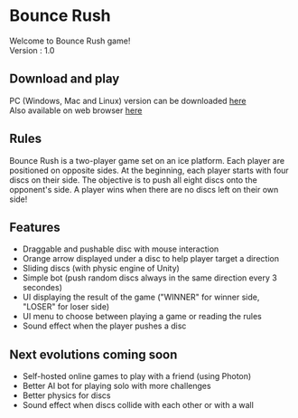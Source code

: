 # Bounce Rush
Welcome to Bounce Rush game!\
Version : 1.0

## Download and play
PC (Windows, Mac and Linux) version can be downloaded [here](https://github.com/eliiks/BounceRush/releases/tag/v1.0)\
Also available on web browser [here](https://eliiks.github.io/BounceRush/)

## Rules
Bounce Rush is a two-player game set on an ice platform.
Each player are positioned on opposite sides.
At the beginning, each player starts with four discs on their side.
The objective is to push all eight discs onto the opponent's side.
A player wins when there are no discs left on their own side!

## Features
+ Draggable and pushable disc with mouse interaction
+ Orange arrow displayed under a disc to help player target a direction
+ Sliding discs (with physic engine of Unity)
+ Simple bot (push random discs always in the same direction every 3 secondes)
+ UI displaying the result of the game ("WINNER" for winner side, "LOSER" for loser side)
+ UI menu to choose between playing a game or reading the rules
+ Sound effect when the player pushes a disc

## Next evolutions coming soon
+ Self-hosted online games to play with a friend (using Photon)
+ Better AI bot for playing solo with more challenges
+ Better physics for discs
+ Sound effect when discs collide with each other or with a wall
